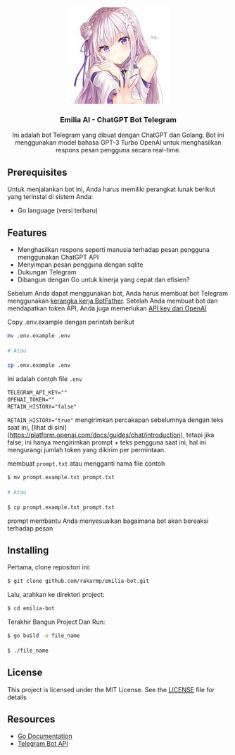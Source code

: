 <center>
<img src="picture.jpg" src="emilia" />

<h3>Emilia AI - ChatGPT Bot Telegram</h3>

<p>Ini adalah bot Telegram yang dibuat dengan ChatGPT dan Golang. Bot ini menggunakan model bahasa GPT-3 Turbo OpenAI untuk menghasilkan respons pesan pengguna secara real-time.</p>
</center>

## Prerequisites
Untuk menjalankan bot ini, Anda harus memiliki perangkat lunak berikut yang terinstal di sistem Anda:

- Go language (versi terbaru)

## Features
- Menghasilkan respons seperti manusia terhadap pesan pengguna menggunakan ChatGPT API
- Menyimpan pesan pengguna dengan sqlite
- Dukungan Telegram
- Dibangun dengan Go untuk kinerja yang cepat dan efisien?

Sebelum Anda dapat menggunakan bot, Anda harus membuat bot Telegram menggunakan [kerangka kerja BotFather](https://t.me/botfather). Setelah Anda membuat bot dan mendapatkan token API, Anda juga memerlukan [API key dari OpenAI](https://platform.openai.com/account/api-keys)

Copy .env.example dengan perintah berikut
```sh
mv .env.example .env

# Atau

cp .env.example .env
```

Ini adalah contoh file `.env`
```.env
TELEGRAM_API_KEY=""
OPENAI_TOKEN=""
RETAIN_HISTORY="false"
```

`RETAIN_HISTORY="true"` mengirimkan percakapan sebelumnya dengan teks saat ini, [lihat di sini] (https://platform.openai.com/docs/guides/chat/introduction), tetapi jika false, ini hanya mengirimkan prompt + teks pengguna saat ini, hal ini mengurangi jumlah token yang dikirim per permintaan.

membuat `prompt.txt` atau mengganti nama file contoh

```sh
$ mv prompt.example.txt prompt.txt

# Atau

$ cp prompt.example.txt prompt.txt
```
prompt membantu Anda menyesuaikan bagaimana bot akan bereaksi terhadap pesan

## Installing
Pertama, clone repositori ini:

```sh
$ git clone github.com/rakarmp/emilia-bot.git
```

Lalu, arahkan ke direktori project:

```sh
$ cd emilia-bot
```

Terakhir Bangun Project Dan Run:

```sh
$ go build -o file_name

$ ./file_name
```

## License
This project is licensed under the MIT License. See the [LICENSE](https://github.com/rakarmp/emilia-bot/LICENSE) file for details

## Resources
- [Go Documentation](https://golang.org/doc/)
- [Telegram Bot API](https://core.telegram.org/bots/api)                                                                                            